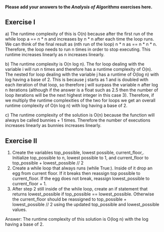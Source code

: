#### Please add your answers to the ***Analysis of  Algorithms*** exercises here.

## Exercise I

a) The runtime complexity of this is O(n) because after the first run of the while loop a == n * n and increases by n * n after each time the loop runs. We can think of the final result as (nth run of the loop) n * n as == n * n * n. Therefore, the loop needs to run n times in order to stop executing. This runtime increases linearly as n increases linearly.

b) The runtime complexity is O(n log n). The for loop dealing with the variable i will run n times and therefore has a runtime complexity of O(n). The nested for loop dealing with the variable j has a runtime of O(log n) with log having a base of 2. This is because j starts as 1 and is doubled with each iteration of that loop, so therefore j will surpass the variable n after log n iterations (although if the answer is a float such as 2.5 then the number of loop iterations will be the next highest integer in this case 3). Therefore, if we multiply the runtime complexities of the two for loops we get an overall runtime complexity of O(n log n) with log having a base of 2.

c) The runtime complexity of the solution is O(n) because the function will always be called bunnies + 1 times. Therefore the number of executions increases linearly as bunnies increases linearly.

## Exercise II

1. Create the variables top_possible, lowest possible, current_floor,. Initialize top_possible to n, lowest possible to 1, and current_floor to top_possible + lowest_possible // 2
2. Create a while loop that always runs (while True:). Inside of it drop an egg from current floor. If it breaks then reassign top possible to current_floor. If the egg does not break, reassign lowest_possible to current_floor + 1.
3. After step 2 still inside of the while loop, create an if statement that returns lowest_possible if top_possible == lowest_possible. Otherwise the current_floor should be reassigned to top_possible + lowest_possible // 2  using the updated top_possible and lowest_possible values.

Answer: The runtime complexity of this solution is O(log n) with the log having a base of 2.